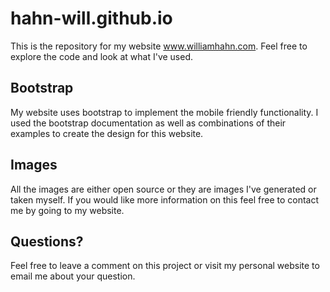 # hahn-will.github.io
This is the repository for my website www.williamhahn.com. Feel free to explore the code and look at what I've used.
## Bootstrap
My website uses bootstrap to implement the mobile friendly functionality. I used the bootstrap documentation as well as
combinations of their examples to create the design for this website.
## Images
All the images are either open source or they are images I've generated or taken myself. If you would like more information on this feel free to contact me by going to my website.
## Questions?
Feel free to leave a comment on this project or visit my personal website to email me about your question.
